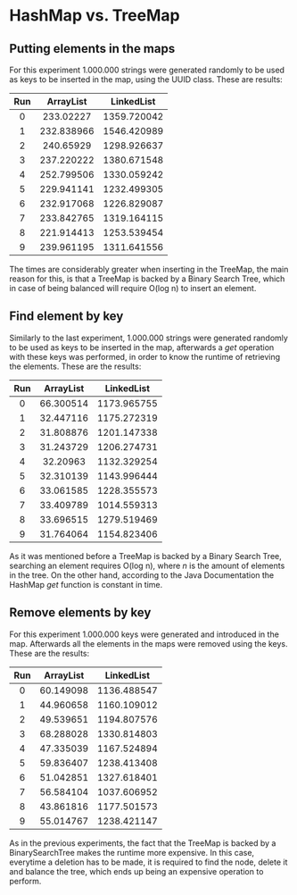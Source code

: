 # HashMap vs. TreeMap

## Putting elements in the maps

For this experiment 1.000.000 strings were generated randomly to be used as keys to be inserted in the map, using the UUID class. These are results: 

| Run  | ArrayList | LinkedList |
| :--: | :-------: | :--------: |
| 0    |233.02227|1359.720042|
| 1    |232.838966|1546.420989|
| 2    |240.65929|1298.926637|
| 3    |237.220222|1380.671548|
| 4    |252.799506|1330.059242|
| 5    |229.941141|1232.499305|
| 6    |232.917068|1226.829087|
| 7    |233.842765|1319.164115|
| 8    |221.914413|1253.539454|
| 9    |239.961195|1311.641556|

The times are considerably greater when inserting in the TreeMap, the main reason for this, is that a TreeMap is backed by a Binary Search Tree, which in case of being balanced will require O(log n) to insert an element. 

## Find element by key

Similarly to the last experiment, 1.000.000 strings were generated randomly to be used as keys to be inserted in the map, afterwards a _get_ operation with these keys was performed, in order to know the runtime of retrieving the elements. These are the results:

| Run  | ArrayList | LinkedList |
| :--: | :-------: | :--------: |
| 0    |66.300514|1173.965755|
| 1    |32.447116|1175.272319|
| 2    |31.808876|1201.147338|
| 3    |31.243729|1206.274731|
| 4    |32.20963|1132.329254|
| 5    |32.310139|1143.996444|
| 6    |33.061585|1228.355573|
| 7    |33.409789|1014.559313|
| 8    |33.696515|1279.519469|
| 9    |31.764064|1154.823406|

As it was mentioned before a TreeMap is backed by a Binary Search Tree, searching an element requires O(log n), where _n_ is the amount of elements in the tree. On the other hand, according to the Java Documentation the HashMap _get_ function is constant in time. 

## Remove elements by key

For this experiment 1.000.000 keys were generated and introduced in the map. Afterwards all the elements in the maps were removed using the keys. These are the results:

| Run  | ArrayList | LinkedList |
| :--: | :-------: | :--------: |
| 0    |60.149098|1136.488547|
| 1    |44.960658|1160.109012|
| 2    |49.539651|1194.807576|
| 3    |68.288028|1330.814803|
| 4    |47.335039|1167.524894|
| 5    |59.836407|1238.413408|
| 6    |51.042851|1327.618401|
| 7    |56.584104|1037.606952|
| 8    |43.861816|1177.501573|
| 9    |55.014767|1238.421147|

As in the previous experiments, the fact that the TreeMap is backed by a BinarySearchTree makes the runtime more expensive. In this case, everytime a deletion has to be made, it is required to find the node, delete it and balance the tree, which ends up being an expensive operation to perform. 